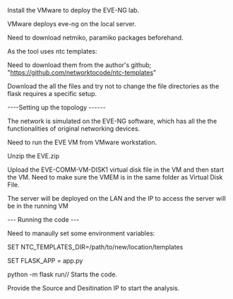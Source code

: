 <!---
lambadmi/lambadmi is a ✨ special ✨ repository because its `README.md` (this file) appears on your GitHub profile.
You can click the Preview link to take a look at your changes.
--->
Install the VMware to deploy the EVE-NG lab.

VMware deploys eve-ng on the local server.

Need to download netmiko, paramiko packages beforehand.

As the tool uses ntc templates:

Need to download them from the author's github;  "https://github.com/networktocode/ntc-templates"

Download the all the files and try not to change the file directories as the flask requires a specific setup.


----Setting up the topology ------

The network is simulated on the EVE-NG software, which has all the the functionalities of original networking devices.

Need to run the EVE VM from VMware workstation.

Unzip the EVE.zip 

Upload the EVE-COMM-VM-DISK1 virtual disk file in the VM and then start the VM. Need to make sure the VMEM is in the same folder as Virtual Disk File.

The server will be deployed on the LAN and the IP to access the server will be in the running VM


--- Running the code ---

Need to manaully set some environment variables:

SET NTC_TEMPLATES_DIR=/path/to/new/location/templates

SET FLASK_APP = app.py

python -m flask run// Starts the code.

Provide the Source and Desitination IP to start the analysis.
